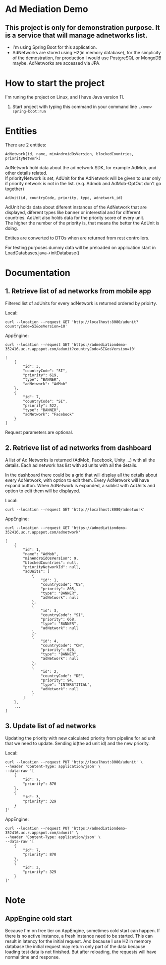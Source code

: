 # Ad Mediation Demo

## This project is only for demonstration purpose. It is a service that will manage adnetworks list. 

- I'm using Spring Boot for this application.
- AdNetworks are stored using H2(in memory database), for the simplicity of the demostration, for production I would use PostgreSQL or MongoDB maybe. AdNetworks are accessed via JPA.

# How to start the project

I'm runing the project on Linux, and I have Java version 11.

1. Start project with typing this command in your command line `./mvnw spring-boot:run` 

# Entities

There are 2 entities:

```AdNetwork(id, name, minAndroidOsVersion, blockedCountries, priorityNetwork)```

AdNetwork hold data about the ad network SDK, for example AdMob, and other details related.<br /> 
If priorityNetwork is set, AdUnit for the AdNetwork will be given to user only if priority network is not in the list.
(e.q. Admob and AdMob-OptOut don't go together)

```AdUnit(id, countryCode, priority, type, adnetwork_id)```

AdUnit holds data about diferent instances of the AdNetwork that are displayed, diferent types like banner or interestial and for different countries. AdUnit also holds data for the priority score of every unit.<br />
The higher the number of the priority is, that means the better the AdUnit is doing.

Entites are converted to DTOs when are returned from rest controllers.

For testing purposes dummy data will be preloaded on application start in LoadDatabases.java->initDatabase()

# Documentation

## 1. Retrieve list of ad networks from mobile app
Filtered list of adUnits for every adNetwork is returned ordered by prioirty.

Local:

```curl --location --request GET 'http://localhost:8080/adunit?countryCode=SI&osVersion=10'```

AppEngine:

```curl --location --request GET 'https://admediationdemo-352416.uc.r.appspot.com/adunit?countryCode=SI&osVersion=10'```

```
[
    {
        "id": 3,
        "countryCode": "SI",
        "priority": 619,
        "type": "BANNER",
        "adNetwork": "AdMob"
    },
    {
        "id": 7,
        "countryCode": "SI",
        "priority": 522,
        "type": "BANNER",
        "adNetwork": "Facebook"
    }
]
```
Request parameters are optional.

## 2. Retrieve list of ad networks from dashboard
A list of Ad Networks is returned (AdMob, Facebook, Unity ...) with all the details. 
Each ad network has list with ad units with all the details.

In the dashboard there could be a grid that will display all the details about every AdNetwork, with option to edit them.
Every AdNetwork will have expand button. When AdNetwork is expanded, a sublist with AdUnits and option to edit them will be displayed.

Local:

```curl --location --request GET 'http://localhost:8080/adnetwork'```

AppEngine:

```curl --location --request GET 'https://admediationdemo-352416.uc.r.appspot.com/adnetwork'```

```
[
    {
        "id": 1,
        "name": "AdMob",
        "minAndroidOsVersion": 9,
        "blockedCountries": null,
        "priorityNetworkId": null,
        "adUnits": [
            {
                "id": 1,
                "countryCode": "US",
                "priority": 805,
                "type": "BANNER",
                "adNetwork": null
            },
            {
                "id": 3,
                "countryCode": "SI",
                "priority": 668,
                "type": "BANNER",
                "adNetwork": null
            },
            {
                "id": 4,
                "countryCode": "CN",
                "priority": 626,
                "type": "BANNER",
                "adNetwork": null
            },
            {
                "id": 2,
                "countryCode": "DE",
                "priority": 94,
                "type": "INTERSTITIAL",
                "adNetwork": null
            }
        ]
    },
    ...
]
```

## 3. Update list of ad networks
Updating the priority with new calculated priority from pipeline for ad unit that we need to update.
Sending id(the ad unit id) and the new priority.

Local:

```
curl --location --request PUT 'http://localhost:8080/adunit' \
--header 'Content-Type: application/json' \
--data-raw '[
    {
        "id": 7,
        "priority": 870
    },
    {
        "id": 3,
        "priority": 329
    }
]'
```

AppEngine:

```
curl --location --request PUT 'https://admediationdemo-352416.uc.r.appspot.com/adunit' \
--header 'Content-Type: application/json' \
--data-raw '[
    {
        "id": 7,
        "priority": 870
    },
    {
        "id": 3,
        "priority": 329
    }
]'
```

# Note

## AppEngine cold start 
Because I'm on free tier on AppEngine, sometimes cold start can happen. 
If there is no active instance, a fresh instance need to be started.
This can result in latency for the initial request. 
And because I use H2 in memory database the initial request may return only part of the data because loading test data is not finished.
But after reloading, the requests will have normal time and response.
